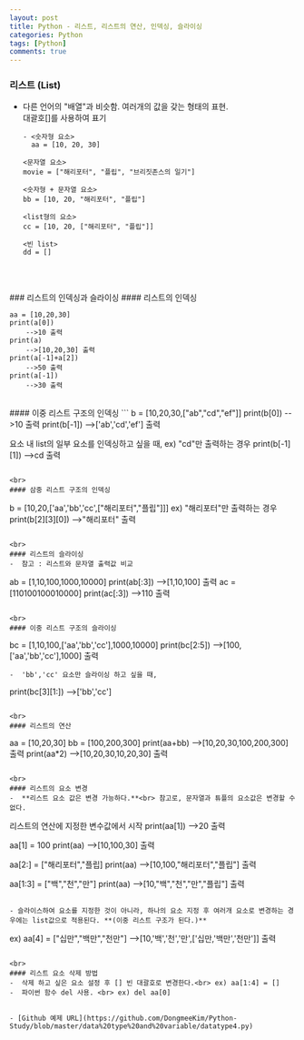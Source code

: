 ```yaml
---
layout: post
title: Python - 리스트, 리스트의 연산, 인덱싱, 슬라이싱
categories: Python
tags: [Python]
comments: true
---
```


### 리스트 (List)
- 다른 언어의 "배열"과 비슷함. 여러개의 값을 갖는 형태의 표현. <br> 대괄호[]를 사용하여 표기

  ```
  - <숫자형 요소>
    aa = [10, 20, 30]

  <문자열 요소>
  movie = ["해리포터", "플립", "브리짓존스의 일기"]

  <숫자형 + 문자열 요소>
  bb = [10, 20, "해리포터", "플립"]

  <list형의 요소>
  cc = [10, 20, ["해리포터", "플립"]]

  <빈 list>
  dd = []

  ```

  ​


<br>
### 리스트의 인덱싱과 슬라이싱
#### 리스트의 인덱싱

```
aa = [10,20,30]
print(a[0])
	-->10 출력
print(a)
	-->[10,20,30] 출력
print(a[-1]+a[2])
	-->50 출력
print(a[-1])
	-->30 출력
```

<br>
#### 이중 리스트 구조의 인덱싱
```
b = [10,20,30,["ab","cd","ef"]]
print(b[0])
	-->10 출력
print(b[-1])
	-->['ab','cd','ef'] 출력

요소 내 list의 일부 요소를 인덱싱하고 싶을 때,
ex) "cd"만 출력하는 경우
print(b[-1][1])
	-->cd 출력
```

<br>
#### 삼중 리스트 구조의 인덱싱
```
b = [10,20,['aa','bb','cc',["해리포터","플립"]]]
ex) "해리포터"만 출력하는 경우
print(b[2][3][0])
	-->"해리포터" 출력
```

<br>
#### 리스트의 슬라이싱
-  참고 : 리스트와 문자열 출력값 비교
```
ab = [1,10,100,1000,10000]
print(ab[:3])
	-->[1,10,100] 출력
ac = [110100100010000]
print(ac[:3])
	-->110 출력
```

<br>
#### 이중 리스트 구조의 슬라이싱
```
bc = [1,10,100,['aa','bb','cc'],1000,10000]
print(bc[2:5])
	-->[100,['aa','bb','cc'],1000] 출력
```
-  'bb','cc' 요소만 슬라이싱 하고 싶을 때,
```
print(bc[3][1:])
	-->['bb','cc']
```

<br>
#### 리스트의 연산
```
aa = [10,20,30]
bb = [100,200,300]
print(aa+bb)
	-->[10,20,30,100,200,300] 출력
print(aa*2)
	-->[10,20,30,10,20,30] 출력
```

<br>
#### 리스트의 요소 변경
-  **리스트 요소 값은 변경 가능하다.**<br> 참고로, 문자열과 튜플의 요소값은 변경할 수 없다. 

```
리스트의 연산에 지정한 변수값에서 시작
print(aa[1])
	-->20 출력

aa[1] = 100
print(aa)
	-->[10,100,30] 출력

aa[2:] = ["해리포터","플립]
print(aa)
	-->[10,100,"해리포터","플립"] 출력

aa[1:3] = ["백","천","만"]
print(aa)
	-->[10,"백","천","만","플립"] 출력
```

- 슬라이스하여 요소를 지정한 것이 아니라, 하나의 요소 지정 후 여러개 요소로 변경하는 경우에는 list값으로 적용된다. **(이중 리스트 구조가 된다.)**
```
ex)
aa[4] = ["십만","백만","천만"]
	-->[10,'백','천','만',['십만,'백만','천만']] 출력
```

<br>
#### 리스트 요소 삭제 방법
-  삭제 하고 싶은 요소 설정 후 [] 빈 대괄호로 변경한다.<br> ex) aa[1:4] = []
-  파이썬 함수 del 사용. <br> ex) del aa[0]


- [Github 예제 URL](https://github.com/DongmeeKim/Python-Study/blob/master/data%20type%20and%20variable/datatype4.py)

